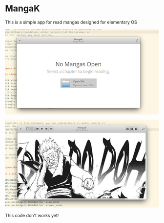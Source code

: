 # MangaK

This is a simple app for read mangas designed for elementary OS

![Alt text](https://github.com/cjgomes/MangaK/blob/master/screenshots/welcomePage.png?raw=true "Welcome Page")

![Alt text](https://github.com/cjgomes/MangaK/blob/master/screenshots/readerPage.png?raw=true "Welcome Page")

This code don't works yet!

